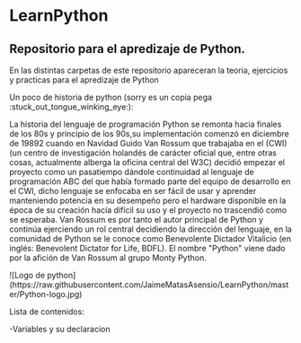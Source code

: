 # LearnPython
## Repositorio para el apredizaje de Python.
<p>En las distintas carpetas de este repositorio apareceran la teoria, ejercicios y practicas para el apredizaje de Python </br>
</p>
<p> Un poco de historia de python (sorry es un copia pega :stuck_out_tongue_winking_eye:): </p>
<p>
La historia del lenguaje de programación Python se remonta hacia finales de los 80s y principio de los 90s,su implementación comenzó en diciembre de 19892​ cuando en Navidad Guido Van Rossum que trabajaba en el (CWI) (un centro de investigación holandés de carácter oficial que, entre otras cosas, actualmente alberga la oficina central del W3C) decidió empezar el proyecto como un pasatiempo dándole continuidad al lenguaje de programación ABC del que había formado parte del equipo de desarrollo en el CWI,​ dicho lenguaje se enfocaba en ser fácil de usar y aprender manteniendo potencia en su desempeño pero el hardware disponible en la época de su creación hacía difícil su uso y el proyecto no trascendió como se esperaba. Van Rossum es por tanto el autor principal de Python y continúa ejerciendo un rol central decidiendo la dirección del lenguaje, en la comunidad de Python se le conoce como Benevolente Dictador Vitalicio (en inglés: Benevolent Dictator for Life, BDFL). El nombre "Python" viene dado por la afición de Van Rossum al grupo Monty Python.
</p>
![Logo de python](https://raw.githubusercontent.com/JaimeMatasAsensio/LearnPython/master/Python-logo.jpg)

<p>Lista de contenidos:</p>
-Variables y su declaracion
